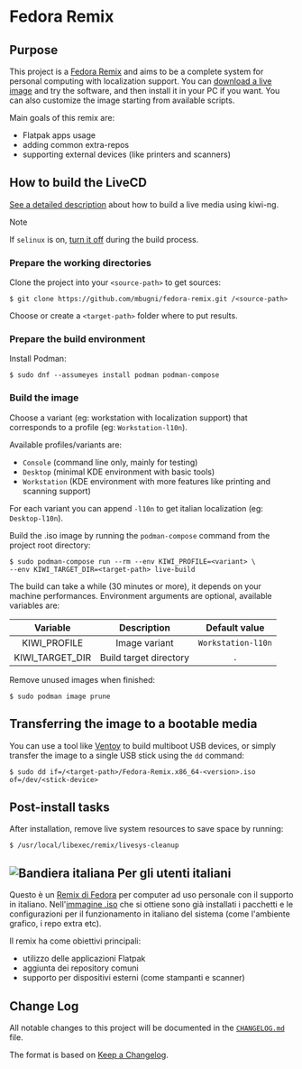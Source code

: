 # Fedora Remix

## Purpose
This project is a [Fedora Remix][01] and aims to be a complete system for personal computing with localization support.
You can [download a live image][02] and try the software, and then install it in your PC if you want.
You can also customize the image starting from available scripts.

Main goals of this remix are:
* Flatpak apps usage
* adding common extra-repos
* supporting external devices (like printers and scanners)

## How to build the LiveCD
[See a detailed description][03] about how to build a live media using kiwi-ng.

> [!NOTE]
>
> If `selinux` is on, [turn it off](https://osinside.github.io/kiwi/troubleshooting/security.html) during the build process.

### Prepare the working directories
Clone the project into your `<source-path>` to get sources:

```shell
$ git clone https://github.com/mbugni/fedora-remix.git /<source-path>
```

Choose or create a `<target-path>` folder where to put results.

### Prepare the build environment
Install Podman:

```shell
$ sudo dnf --assumeyes install podman podman-compose
```

### Build the image
Choose a variant (eg: workstation with localization support) that corresponds to a profile (eg: `Workstation-l10n`).

Available profiles/variants are:
* `Console` (command line only, mainly for testing)
* `Desktop` (minimal KDE environment with basic tools)
* `Workstation` (KDE environment with more features like printing and scanning support)

For each variant you can append `-l10n` to get italian localization (eg: `Desktop-l10n`).

Build the .iso image by running the `podman-compose` command from the project root directory:

```shell
$ sudo podman-compose run --rm --env KIWI_PROFILE=<variant> \
--env KIWI_TARGET_DIR=<target-path> live-build
```

The build can take a while (30 minutes or more), it depends on your machine performances.
Environment arguments are optional, available variables are:

| Variable        | Description             | Default value      |
|:---------------:|:-----------------------:|:------------------:|
| KIWI_PROFILE    | Image variant           | `Workstation-l10n` |
| KIWI_TARGET_DIR | Build target directory  | `.`                |

Remove unused images when finished:

```shell
$ sudo podman image prune
```

## Transferring the image to a bootable media
You can use a tool like [Ventoy][07] to build multiboot USB devices, or simply transfer the image to a single
USB stick using the `dd` command:

```shell
$ sudo dd if=/<target-path>/Fedora-Remix.x86_64-<version>.iso of=/dev/<stick-device>
```

## Post-install tasks
After installation, remove live system resources to save space by running:

```shell
$ /usr/local/libexec/remix/livesys-cleanup
```

## ![Bandiera italiana][04] Per gli utenti italiani
Questo è un [Remix di Fedora][01] per computer ad uso personale con il supporto in italiano. Nell'[immagine .iso][02] che si ottiene sono già installati i pacchetti e le configurazioni per il funzionamento in italiano del sistema (come l'ambiente grafico, i repo extra etc).

Il remix ha come obiettivi principali:
* utilizzo delle applicazioni Flatpak
* aggiunta dei repository comuni
* supporto per dispositivi esterni (come stampanti e scanner)

## Change Log
All notable changes to this project will be documented in the [`CHANGELOG.md`](CHANGELOG.md) file.

The format is based on [Keep a Changelog][05].

[01]: https://fedoraproject.org/wiki/Remix
[02]: https://github.com/mbugni/fedora-remix/releases
[03]: https://osinside.github.io/kiwi
[04]: http://flagpedia.net/data/flags/mini/it.png
[05]: https://keepachangelog.com/
[06]: https://docs.podman.io/
[07]: https://www.ventoy.net/